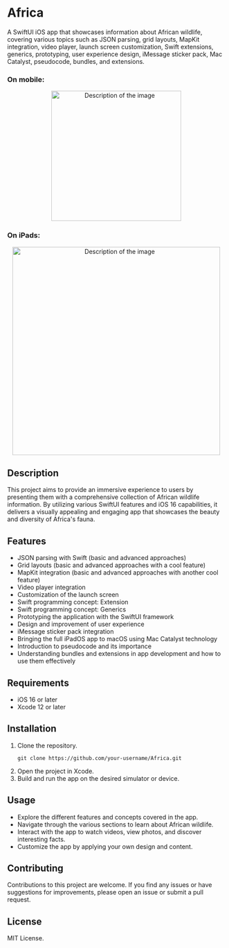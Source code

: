 # Africa

A SwiftUI iOS app that showcases information about African wildlife, covering various topics such as JSON parsing, grid layouts, MapKit integration, video player, launch screen customization, Swift extensions, generics, prototyping, user experience design, iMessage sticker pack, Mac Catalyst, pseudocode, bundles, and extensions.

### On mobile:
<p align="center">
  <img src="https://github.com/tacettinkustu/Africa/assets/51737508/9e1ad644-3138-4239-ba9f-41eb45fc39aa" alt="Description of the image" width="300">
</p>

### On iPads:
<p align="center">
  <img src="https://github.com/tacettinkustu/Africa/assets/51737508/d3fa17ac-5b8d-4c2e-b026-18538d91c20b" alt="Description of the image" width="480">
</p>

## Description

This project aims to provide an immersive experience to users by presenting them with a comprehensive collection of African wildlife information. By utilizing various SwiftUI features and iOS 16 capabilities, it delivers a visually appealing and engaging app that showcases the beauty and diversity of Africa's fauna.

## Features

- JSON parsing with Swift (basic and advanced approaches)
- Grid layouts (basic and advanced approaches with a cool feature)
- MapKit integration (basic and advanced approaches with another cool feature)
- Video player integration
- Customization of the launch screen
- Swift programming concept: Extension
- Swift programming concept: Generics
- Prototyping the application with the SwiftUI framework
- Design and improvement of user experience
- iMessage sticker pack integration
- Bringing the full iPadOS app to macOS using Mac Catalyst technology
- Introduction to pseudocode and its importance
- Understanding bundles and extensions in app development and how to use them effectively

## Requirements

- iOS 16 or later
- Xcode 12 or later

## Installation

1. Clone the repository.
   ```shell
   git clone https://github.com/your-username/Africa.git
   ```
2. Open the project in Xcode.
3. Build and run the app on the desired simulator or device.

## Usage
- Explore the different features and concepts covered in the app.
- Navigate through the various sections to learn about African wildlife.
- Interact with the app to watch videos, view photos, and discover interesting facts.
- Customize the app by applying your own design and content.

## Contributing
Contributions to this project are welcome. If you find any issues or have suggestions for improvements, please open an issue or submit a pull request.

## License
MIT License.
